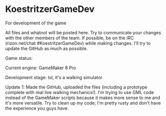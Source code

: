 # KoestritzerGameDev
For development of the game


All files and whatnot will be posted here.
Try to communicate your changes with the other members of the team.
If possible, be on the IRC (rizon.net/chat #KoestritzerGameDev) while making changes.
I'll try to update the GitHub as much as possible.


Game status:

Current engine: GameMaker 8 Pro

Development stage: lol, it's a walking simulator


Update 1:
Made the GitHub, uploaded the files (including a prototype complete with real live walking mechanics!).
I'm trying to use GML code instead of the GameMaker scripts because it makes more sense to me and it's more versatile.
Try to clean up my code; I'm pretty rusty and don't have the experience you guys have.
